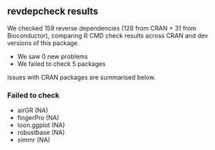 ## revdepcheck results

We checked 159 reverse dependencies (128 from CRAN + 31 from Bioconductor), comparing R CMD check results across CRAN and dev versions of this package.

 * We saw 0 new problems
 * We failed to check 5 packages

Issues with CRAN packages are summarised below.

### Failed to check

* airGR       (NA)
* fingerPro   (NA)
* loon.ggplot (NA)
* robustbase  (NA)
* simmr       (NA)
